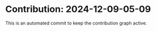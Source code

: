 # Contribution: 2024-12-09-05-09
This is an automated commit to keep the contribution graph active.
